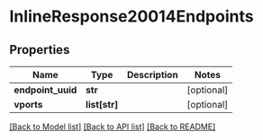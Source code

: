 # InlineResponse20014Endpoints

## Properties
Name | Type | Description | Notes
------------ | ------------- | ------------- | -------------
**endpoint_uuid** | **str** |  | [optional] 
**vports** | **list[str]** |  | [optional] 

[[Back to Model list]](../README.md#documentation-for-models) [[Back to API list]](../README.md#documentation-for-api-endpoints) [[Back to README]](../README.md)


